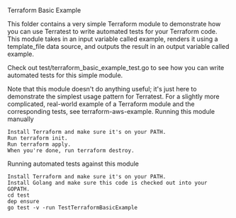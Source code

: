 Terraform Basic Example

This folder contains a very simple Terraform module to demonstrate how you can use Terratest to write automated tests for your Terraform code. This module takes in an input variable called example, renders it using a template_file data source, and outputs the result in an output variable called example.

Check out test/terraform_basic_example_test.go to see how you can write automated tests for this simple module.

Note that this module doesn't do anything useful; it's just here to demonstrate the simplest usage pattern for Terratest. For a slightly more complicated, real-world example of a Terraform module and the corresponding tests, see terraform-aws-example.
Running this module manually

    Install Terraform and make sure it's on your PATH.
    Run terraform init.
    Run terraform apply.
    When you're done, run terraform destroy.

Running automated tests against this module

    Install Terraform and make sure it's on your PATH.
    Install Golang and make sure this code is checked out into your GOPATH.
    cd test
    dep ensure
    go test -v -run TestTerraformBasicExample
